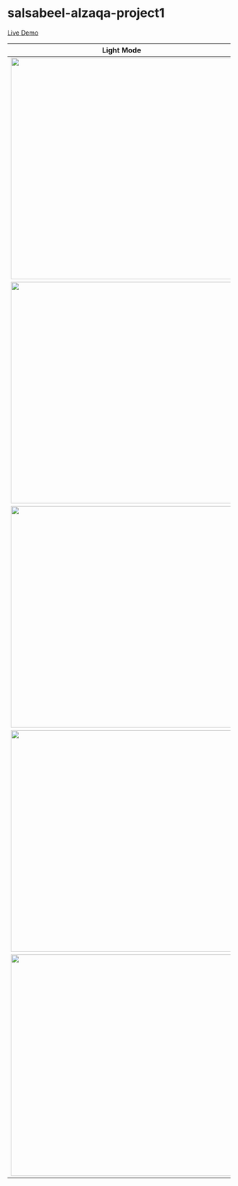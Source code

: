 # salsabeel-alzaqa-project1

[Live Demo](https://jsd-0923.github.io/salsabeel-alzaqa-project1/details.html) 

| Light Mode        | Dark Mode                                                          |
| ----------------- | ------------------------------------------------------------------ |
| <img src="https://github.com/JSD-0923/salsabeel-alzaqa-project1/assets/107882635/b1b2095e-9f9f-49b9-904d-31d005106ef4" width="500"> | <img src="https://github.com/JSD-0923/salsabeel-alzaqa-project1/assets/107882635/857c51e7-503e-443e-92d9-199a1742f81e" width="500"> |
| <img src="https://github.com/JSD-0923/salsabeel-alzaqa-project1/assets/107882635/6ddd3a75-9385-4e99-81bf-8e9c8787efa1" width="500"> | <img src="https://github.com/JSD-0923/salsabeel-alzaqa-project1/assets/107882635/9bf226d5-a69f-45e1-a852-c412f6f4053c" width="500"> |
| <img src="https://github.com/JSD-0923/salsabeel-alzaqa-project1/assets/107882635/6f3e2a85-2749-4cf0-b430-2184035406b5" width="500"> | <img src="https://github.com/JSD-0923/salsabeel-alzaqa-project1/assets/107882635/f3af03e5-b42f-4d4d-a608-eac6291973a0" width="500"> |
| <img src="https://github.com/JSD-0923/salsabeel-alzaqa-project1/assets/107882635/ab10babe-9843-4289-a27b-494878d1c8a7" width="500"> | <img src="https://github.com/JSD-0923/salsabeel-alzaqa-project1/assets/107882635/01414f5a-f572-40d9-acb2-f0ed000bbd29" width="500"> |
| <img src="https://github.com/JSD-0923/salsabeel-alzaqa-project1/assets/107882635/c2f17d23-aec8-468d-95ca-f6ef9386584e" width="500"> | <img src="https://github.com/JSD-0923/salsabeel-alzaqa-project1/assets/107882635/1b3d195a-77f7-486e-b104-a44b4237ea4a" width="500"> |
